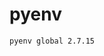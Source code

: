 # pyenv
`pyenv global 2.7.15`

<!-- {BearID:9BF72D79-6966-4116-A33B-C97968F39D47-31320-0000085577E00ADA} -->
